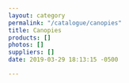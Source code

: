 ```yaml
---
layout: category
permalink: "/catalogue/canopies"
title: Canopies
products: []
photos: []
suppliers: []
date: 2019-03-29 18:13:15 -0500

---
```

